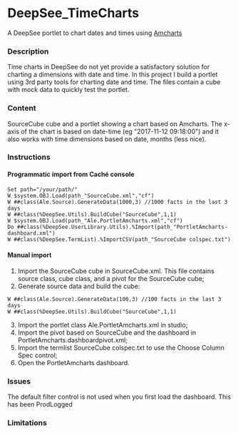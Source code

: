 # DeepSee_TimeCharts
A DeepSee portlet to chart dates and times using [Amcharts](https://www.amcharts.com/)

### Description
Time charts in DeepSee do not yet provide a satisfactory solution for charting a dimensions with date and time.
In this project I build a portlet using 3rd party tools for charting date and time.
The files contain a cube with mock data to quickly test the portlet.


### Content
SourceCube cube and a portlet showing a chart based on Amcharts. The x-axis of the chart is based on date-time (eg "2017-11-12 09:18:00") and it also works with time dimensions based on date, months (less nice).

### Instructions
#### Programmatic import from Caché console
```
Set path="/your/path/"
W $system.OBJ.Load(path_"SourceCube.xml","cf")
W ##class(Ale.Source).GenerateData(1000,3) //1000 facts in the last 3 days
W ##class(%DeepSee.Utils).BuildCube("SourceCube",1,1)
W $system.OBJ.Load(path_"Ale.PortletAmcharts.xml","cf")
Do ##class(%DeepSee.UserLibrary.Utils).%Import(path_"PortletAmcharts-dashboard.xml")
W ##class(%DeepSee.TermList).%ImportCSV(path_"SourceCube colspec.txt")
```

#### Manual import
1) Import the SourceCube cube in SourceCube.xml. This file contains source class, cube class, and a pivot for the SourceCube cube;
2) Generate source data and build the cube:
```
W ##class(Ale.Source).GenerateData(100,3) //100 facts in the last 3 days
W ##class(%DeepSee.Utils).BuildCube("SourceCube",1,1)
```
3) Import the portlet class Ale.PortletAmcharts.xml in studio;
4) Import the pivot based on SourceCube and the dashboard in PortletAmcharts.dashboardpivot.xml;
5) Import the termlist SourceCube colspec.txt to use the Choose Column Spec control;
6) Open the PortletAmcharts dashboard.


### Issues
The default filter control is not used when you first load the dashboard. This has been ProdLogged


### Limitations
